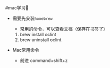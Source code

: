 #mac学习
* 需要先安装`homebrew`
    * 常用的命令，可以查看文档（保存在书签了）
    1. brew install oclint
    2. brew uninstall oclint

* Mac常用命令
    * 前进 command+shift+z